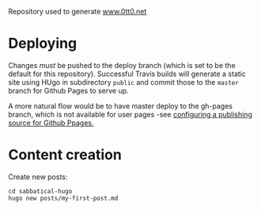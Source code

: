 Repository used to generate www.0tt0.net

# Deploying
Changes *must* be pushed to the deploy branch (which is set to be the default for this repository).
Successful Travis builds will generate a static site using HUgo in subdirectory `public` and commit those
to the `master` branch for Github Pages to serve up.

A more natural flow would be to have master deploy to the
gh-pages branch, which is not available for user pages -see [configuring a publishing source for Github Ppages.](https://help.github.com/articles/configuring-a-publishing-source-for-github-pages)

# Content creation
Create new posts:

```shell
cd sabbatical-hugo
hugo new posts/my-first-post.md
```
